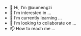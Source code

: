 - 👋 Hi, I’m @xumengzi
- 👀 I’m interested in ...
- 🌱 I’m currently learning ...
- 💞️ I’m looking to collaborate on ...
- 📫 How to reach me ...

<!---
xumengzi/xumengzi is a ✨ special ✨ repository because its `README.md` (this file) appears on your GitHub profile.
You can click the Preview link to take a look at your changes.
--->
